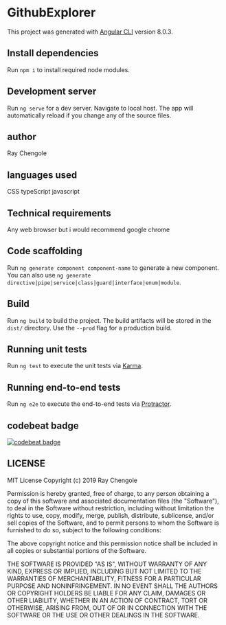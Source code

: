 # GithubExplorer

This project was generated with [Angular CLI](https://github.com/angular/angular-cli) version 8.0.3.

## Install dependencies

Run `npm i` to install required node modules.

## Development server

Run `ng serve` for a dev server. Navigate to local host. The app will automatically reload if you change any of the source files.
## author
 Ray Chengole
 ## languages used
 CSS 
 typeScript
 javascript

## Technical requirements
 Any web browser but i would recommend google chrome

## Code scaffolding

Run `ng generate component component-name` to generate a new component. You can also use `ng generate directive|pipe|service|class|guard|interface|enum|module`.

## Build

Run `ng build` to build the project. The build artifacts will be stored in the `dist/` directory. Use the `--prod` flag for a production build.

## Running unit tests

Run `ng test` to execute the unit tests via [Karma](https://karma-runner.github.io).

## Running end-to-end tests

Run `ng e2e` to execute the end-to-end tests via [Protractor](http://www.protractortest.org/).

## codebeat badge
[![codebeat badge](https://codebeat.co/badges/2988345e-7c91-4550-b99e-55f9fbcf5006)](https://codebeat.co/projects/github-com-raywhizchengz-gits-gh-pages)

## LICENSE
MIT License
Copyright (c) 2019 Ray Chengole

Permission is hereby granted, free of charge, to any person obtaining a copy
of this software and associated documentation files (the "Software"), to deal
in the Software without restriction, including without limitation the rights
to use, copy, modify, merge, publish, distribute, sublicense, and/or sell
copies of the Software, and to permit persons to whom the Software is
furnished to do so, subject to the following conditions:

The above copyright notice and this permission notice shall be included in all
copies or substantial portions of the Software.

THE SOFTWARE IS PROVIDED "AS IS", WITHOUT WARRANTY OF ANY KIND, EXPRESS OR
IMPLIED, INCLUDING BUT NOT LIMITED TO THE WARRANTIES OF MERCHANTABILITY,
FITNESS FOR A PARTICULAR PURPOSE AND NONINFRINGEMENT. IN NO EVENT SHALL THE
AUTHORS OR COPYRIGHT HOLDERS BE LIABLE FOR ANY CLAIM, DAMAGES OR OTHER
LIABILITY, WHETHER IN AN ACTION OF CONTRACT, TORT OR OTHERWISE, ARISING FROM,
OUT OF OR IN CONNECTION WITH THE SOFTWARE OR THE USE OR OTHER DEALINGS IN THE
SOFTWARE.
 

